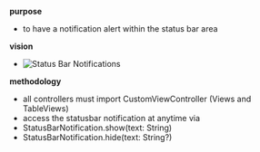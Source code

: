 **purpose** 
- to have a notification alert within the status bar area

**vision**
- ![Status Bar Notifications](http://i.imgur.com/zS0qpyG.gif)

**methodology**
- all controllers must import CustomViewController (Views and TableViews)
- access the statusbar notification at anytime via 
 - StatusBarNotification.show(text: String)
 - StatusBarNotification.hide(text: String?)






